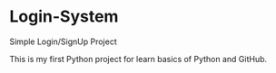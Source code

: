 # Login-System
 Simple Login/SignUp Project
 
 This is my first Python project for learn basics of Python and GitHub. 
